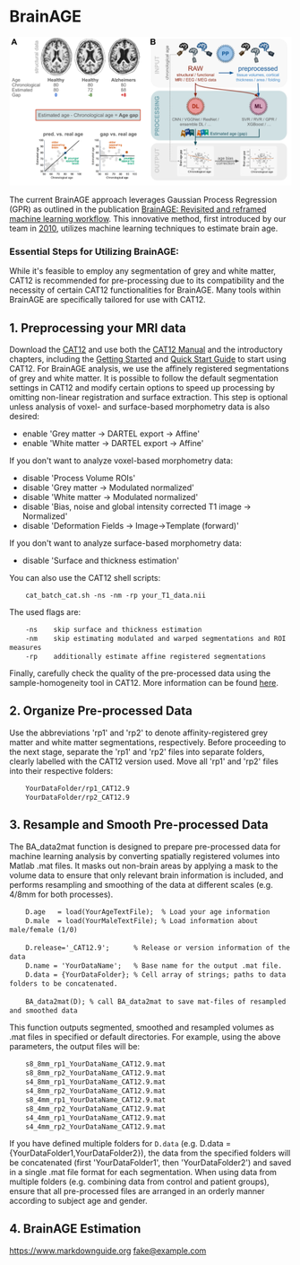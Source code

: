 # BrainAGE

![](BrainAgeScheme.png)

The current BrainAGE approach leverages Gaussian Process Regression (GPR) as outlined in the publication [BrainAGE: Revisited and reframed machine learning workflow](https://doi.org/10.1002/hbm.26632). This innovative method, first introduced by our team in [2010](https://doi.org/10.1016/j.neuroimage.2010.01.005), utilizes machine learning techniques to estimate brain age.

### Essential Steps for Utilizing BrainAGE:

While it's feasible to employ any segmentation of grey and white matter, CAT12 is recommended for pre-processing due to its compatibility and the necessity of certain CAT12 functionalities for BrainAGE. Many tools within BrainAGE are specifically tailored for use with CAT12.

## 1. Preprocessing your MRI data

Download the [CAT12](https://neuro-jena.github.io/cat) and use both the [CAT12 Manual](https://neuro-jena.github.io/cat12-html) and the introductory chapters, including the [Getting Started](https://neuro-jena.github.io/cat12-help/#get_started) and [Quick Start Guide](https://neuro-jena.github.io/cat12-html/cat_starting.html) to start using CAT12.
For BrainAGE analysis, we use the affinely registered segmentations of grey and white matter. It is possible to follow the default segmentation settings in CAT12 and modify certain options to speed up processing by omitting non-linear registration and surface extraction. This step is optional unless analysis of voxel- and surface-based morphometry data is also desired:

- enable 'Grey matter -> DARTEL export -> Affine'
- enable 'White matter -> DARTEL export -> Affine'

If you don't want to analyze voxel-based morphometry data:
- disable 'Process Volume ROIs'
- disable 'Grey matter -> Modulated normalized'
- disable 'White matter -> Modulated normalized'
- disable 'Bias, noise and global intensity corrected T1 image -> Normalized'
- disable 'Deformation Fields -> Image->Template (forward)'

If you don't want to analyze surface-based morphometry data:
- disable 'Surface and thickness estimation'

You can also use the CAT12 shell scripts:

        cat_batch_cat.sh -ns -nm -rp your_T1_data.nii

The used flags are:

        -ns    skip surface and thickness estimation
        -nm    skip estimating modulated and warped segmentations and ROI measures
        -rp    additionally estimate affine registered segmentations

Finally, carefully check the quality of the pre-processed data using the sample-homogeneity tool in CAT12. More information can be found [here](https://neuro-jena.github.io/cat12-help/#module4).

## 2. Organize Pre-processed Data

Use the abbreviations 'rp1' and 'rp2' to denote affinity-registered grey matter and white matter segmentations, respectively. Before proceeding to the next stage, separate the 'rp1' and 'rp2' files into separate folders, clearly labelled with the CAT12 version used. Move all 'rp1' and 'rp2' files into their respective folders:

        YourDataFolder/rp1_CAT12.9
        YourDataFolder/rp2_CAT12.9

## 3. Resample and Smooth Pre-processed Data

The BA_data2mat function is designed to prepare pre-processed data for machine learning analysis by converting spatially registered volumes into Matlab .mat files. It masks out non-brain areas by applying a mask to the volume data to ensure that only relevant brain information is included, and performs resampling and smoothing of the data at different scales (e.g. 4/8mm for both processes).

        D.age   = load(YourAgeTextFile);  % Load your age information
        D.male  = load(YourMaleTextFile); % Load information about male/female (1/0)
        
        D.release='_CAT12.9';      % Release or version information of the data
        D.name = 'YourDataName';   % Base name for the output .mat file.
        D.data = {YourDataFolder}; % Cell array of strings; paths to data folders to be concatenated.
        
        BA_data2mat(D); % call BA_data2mat to save mat-files of resampled and smoothed data

This function outputs segmented, smoothed and resampled volumes as .mat files in specified or default directories. For example, using the above parameters, the output files will be:

        s8_8mm_rp1_YourDataName_CAT12.9.mat
        s8_8mm_rp2_YourDataName_CAT12.9.mat
        s4_8mm_rp1_YourDataName_CAT12.9.mat
        s4_8mm_rp2_YourDataName_CAT12.9.mat
        s8_4mm_rp1_YourDataName_CAT12.9.mat
        s8_4mm_rp2_YourDataName_CAT12.9.mat
        s4_4mm_rp1_YourDataName_CAT12.9.mat
        s4_4mm_rp2_YourDataName_CAT12.9.mat

If you have defined multiple folders for `D.data` (e.g. D.data = {YourDataFolder1,YourDataFolder2}), the data from the specified folders will be concatenated (first 'YourDataFolder1', then 'YourDataFolder2') and saved in a single .mat file format for each segmentation. When using data from multiple folders (e.g. combining data from control and patient groups), ensure that all pre-processed files are arranged in an orderly manner according to subject age and gender. 

## 4. BrainAGE Estimation


<https://www.markdownguide.org>
<fake@example.com>

